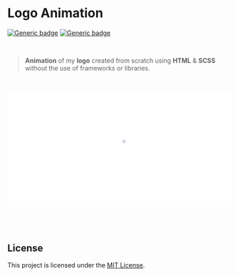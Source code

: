 # Logo Animation

[![Generic badge](https://img.shields.io/badge/Author-Rossella%20Gasbarri-cf62e2.svg)](https://github.com/rosgas)
[![Generic badge](https://img.shields.io/badge/license-MIT-28b463.svg)](https://github.com/rosgas/vanillajs-todo-list/blob/master/LICENSE)

<br>

> **Animation** of my **logo** created from scratch using **HTML** & **SCSS** without the use of frameworks or libraries.

<br>

![Alt Text](animation.gif)

<br>
<br>

<h2 id="license-section">License</h2>

This project is licensed under the [MIT License](https://github.com/rosgas/vanillajs-todo-list/blob/master/LICENSE).
